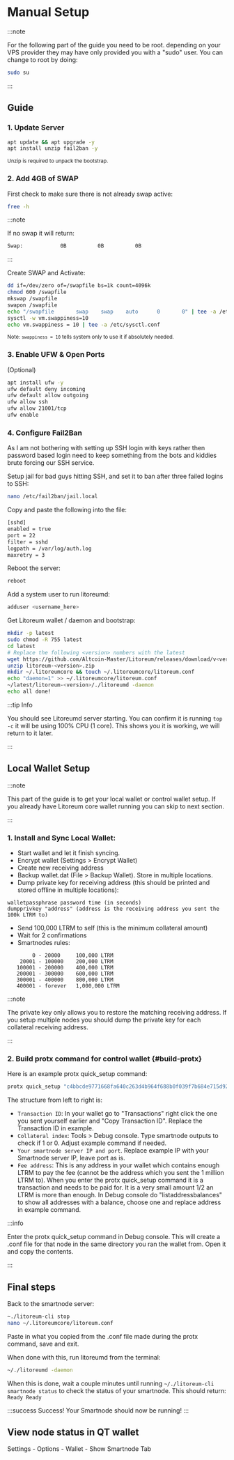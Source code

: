 # Manual Setup

:::note

For the following part of the guide you need to be root. depending on your VPS provider they may have only provided you with a "sudo" user. You can change to root by doing:

```bash
sudo su
```

:::

## Guide

### 1. Update Server

```bash
apt update && apt upgrade -y
apt install unzip fail2ban -y
```

<sub>Unzip is required to unpack the bootstrap.</sub>

### 2. Add 4GB of SWAP

First check to make sure there is not already swap active:

```bash
free -h
```

:::note

If no swap it will return:

```bash
Swap:            0B          0B          0B
```

:::

Create SWAP and Activate:

```bash
dd if=/dev/zero of=/swapfile bs=1k count=4096k
chmod 600 /swapfile
mkswap /swapfile
swapon /swapfile
echo "/swapfile       swap    swap    auto      0       0" | tee -a /etc/fstab
sysctl -w vm.swappiness=10
echo vm.swappiness = 10 | tee -a /etc/sysctl.conf
```

<div class="alert alert--info" role="alert">
  <sub>
    Note: <code>swappiness = 10</code> tells system only to use it if absolutely
    needed.
  </sub>
</div>

### 3. Enable UFW & Open Ports

(Optional)

```bash
apt install ufw -y
ufw default deny incoming
ufw default allow outgoing
ufw allow ssh
ufw allow 21001/tcp
ufw enable
```

### 4. Configure Fail2Ban

As I am not bothering with setting up SSH login with keys rather then password based login need to keep something from the bots and kiddies brute forcing our SSH service.

Setup jail for bad guys hitting SSH, and set it to ban after three failed logins to SSH:

```bash
nano /etc/fail2ban/jail.local
```

Copy and paste the following into the file:

```bash
[sshd]
enabled = true
port = 22
filter = sshd
logpath = /var/log/auth.log
maxretry = 3
```

Reboot the server:

```bash
reboot
```

Add a system user to run litoreumd:

```bash
adduser <username_here>
```

Get Litoreum wallet / daemon and bootstrap:

```bash
mkdir -p latest
sudo chmod -R 755 latest
cd latest
# Replace the following <version> numbers with the latest
wget https://github.com/Altcoin-Master/Litoreum/releases/download/v<version>/litoreum-<version>.zip
unzip litoreum-<version>.zip
mkdir ~/.litoreumcore && touch ~/.litoreumcore/litoreum.conf
echo "daemon=1" >> ~/.litoreumcore/litoreum.conf
~/latest/litoreum-<version>/./litoreumd -daemon
echo all done!
```

:::tip Info

You should see Litoreumd server starting. You can confirm it is running <code>top -c</code> it will be using 100% CPU (1 core). This shows you it is working, we will return to it later.

:::

## Local Wallet Setup

:::note

This part of the guide is to get your local wallet or control wallet setup. If you already have Litoreum core wallet running you can skip to next section.

:::

### 1. Install and Sync Local Wallet:

- Start wallet and let it finish syncing.
- Encrypt wallet (Settings > Encrypt Wallet)
- Create new receiving address
- Backup wallet.dat (File > Backup Wallet). Store in multiple locations.
- Dump private key for receiving address (this should be printed and stored offline in multiple locations):

```
walletpassphrase password time (in seconds)
dumpprivkey "address" (address is the receiving address you sent the 100k LTRM to)
```

- Send 100,000 LTRM to self (this is the minimum collateral amount)
- Wait for 2 confirmations
- Smartnodes rules:
```
        0 - 20000     100,000 LTRM
    20001 - 100000    200,000 LTRM
   100001 - 200000    400,000 LTRM
   200001 - 300000    600,000 LTRM
   300001 - 400000    800,000 LTRM
   400001 - forever   1,000,000 LTRM
```

:::note

The private key only allows you to restore the matching receiving address. If you setup multiple nodes you should dump the private key for each collateral receiving address.

:::

### 2. Build protx command for control wallet {#build-protx}

Here is an example protx quick_setup command:

```bash
protx quick_setup "c4bbcde9771668fa640c263d4b964f688b0f039f7b684e715d92e4012369fea6" "1" "127.0.0.1:21001" "LFbWv94ZfueciwVVpHLMdqFayaXAS4sBxP"
```

The structure from left to right is:

- <code>Transaction ID</code>: In your wallet go to "Transactions" right click
  the one you sent yourself earlier and "Copy Transaction ID". Replace the
  Transaction ID in example.
- <code>Collateral index</code>: Tools > Debug console. Type smartnode outputs
  to check if 1 or 0. Adjust example command if needed.
- <code>Your smartnode server IP and port</code>. Replace example IP with your
  Smartnode server IP, leave port as is.
- <code>Fee address</code>: This is any address in your wallet which contains
  enough LTRM to pay the fee (cannot be the address which you sent the 1 million
  LTRM to). When you enter the protx quick_setup command it is a transaction and
  needs to be paid for. It is a very small amount 1/2 an LTRM is more than
  enough. In Debug console do "listaddressbalances" to show all addresses with a
  balance, choose one and replace address in example command.

:::info

Enter the protx quick_setup command in Debug console. This will create a .conf file for that node in the same directory you ran the wallet from. Open it and copy the contents.

:::

## Final steps

Back to the smartnode server:

```bash
~./litoreum-cli stop
nano ~/.litoreumcore/litoreum.conf
```

Paste in what you copied from the .conf file made during the protx command, save and exit.

When done with this, run litoreumd from the terminal:

```bash
~/./litoreumd -daemon
```

When this is done, wait a couple minutes until running `~/./litoreum-cli smartnode status` to check the status of your smartnode. This should return: `Ready Ready`

:::success Success!
Your Smartnode should now be running!
:::

## View node status in QT wallet
Settings - Options - Wallet - Show Smartnode Tab
